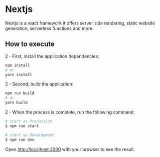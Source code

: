 # Nextjs

Nextjs is a react framework it offers server side rendering, static website generation, serverless functions and more.

## How to execute

2 - First, install the application dependencies:

```bash
npm install
# or
yarn install
```

2 - Second, build the application:

```bash
npm run build
# or
yarn build
```

2 - When the process is complete, run the following command:

```bash
# start as Production
$ npm run start

# start as Development
$ npm run dev
```

Open [http://localhost:3000](http://localhost:3000) with your browser to see the result.
